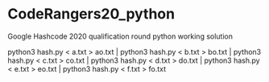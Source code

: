 # CodeRangers20_python

Google Hashcode 2020 qualification round python working solution

python3 hash.py < a.txt > ao.txt | python3 hash.py < b.txt > bo.txt | python3 hash.py < c.txt > co.txt | python3 hash.py < d.txt > do.txt | python3 hash.py < e.txt > eo.txt | python3 hash.py < f.txt > fo.txt
